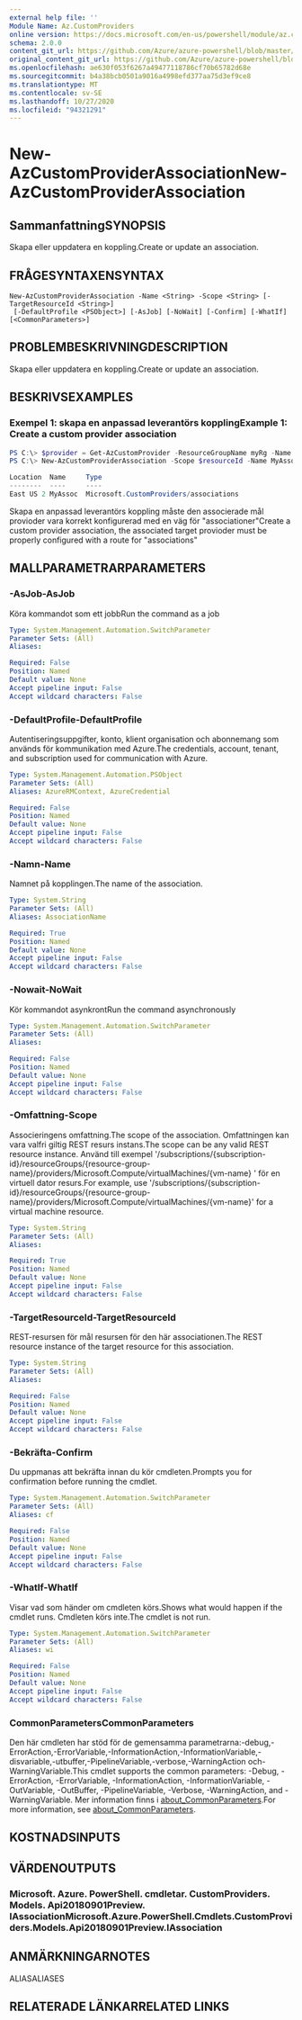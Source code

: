 ```yaml
---
external help file: ''
Module Name: Az.CustomProviders
online version: https://docs.microsoft.com/en-us/powershell/module/az.customproviders/new-azcustomproviderassociation
schema: 2.0.0
content_git_url: https://github.com/Azure/azure-powershell/blob/master/src/CustomProviders/help/New-AzCustomProviderAssociation.md
original_content_git_url: https://github.com/Azure/azure-powershell/blob/master/src/CustomProviders/help/New-AzCustomProviderAssociation.md
ms.openlocfilehash: ae630f053f6267a49477118786cf70b65782d68e
ms.sourcegitcommit: b4a38bcb0501a9016a4998efd377aa75d3ef9ce8
ms.translationtype: MT
ms.contentlocale: sv-SE
ms.lasthandoff: 10/27/2020
ms.locfileid: "94321291"
---
```

# <span data-ttu-id="5c2ee-101">New-AzCustomProviderAssociation</span><span class="sxs-lookup"><span data-stu-id="5c2ee-101">New-AzCustomProviderAssociation</span></span>

## <span data-ttu-id="5c2ee-102">Sammanfattning</span><span class="sxs-lookup"><span data-stu-id="5c2ee-102">SYNOPSIS</span></span>
<span data-ttu-id="5c2ee-103">Skapa eller uppdatera en koppling.</span><span class="sxs-lookup"><span data-stu-id="5c2ee-103">Create or update an association.</span></span>

## <span data-ttu-id="5c2ee-104">FRÅGESYNTAXEN</span><span class="sxs-lookup"><span data-stu-id="5c2ee-104">SYNTAX</span></span>

```
New-AzCustomProviderAssociation -Name <String> -Scope <String> [-TargetResourceId <String>]
 [-DefaultProfile <PSObject>] [-AsJob] [-NoWait] [-Confirm] [-WhatIf] [<CommonParameters>]
```

## <span data-ttu-id="5c2ee-105">PROBLEMBESKRIVNING</span><span class="sxs-lookup"><span data-stu-id="5c2ee-105">DESCRIPTION</span></span>
<span data-ttu-id="5c2ee-106">Skapa eller uppdatera en koppling.</span><span class="sxs-lookup"><span data-stu-id="5c2ee-106">Create or update an association.</span></span>

## <span data-ttu-id="5c2ee-107">BESKRIVS</span><span class="sxs-lookup"><span data-stu-id="5c2ee-107">EXAMPLES</span></span>

### <span data-ttu-id="5c2ee-108">Exempel 1: skapa en anpassad leverantörs koppling</span><span class="sxs-lookup"><span data-stu-id="5c2ee-108">Example 1: Create a custom provider association</span></span>
```powershell
PS C:\> $provider = Get-AzCustomProvider -ResourceGroupName myRg -Name Namespace.Type
PS C:\> New-AzCustomProviderAssociation -Scope $resourceId -Name MyAssoc -TargetResourceId $provider.Id

Location  Name     Type
--------  ----     ----
East US 2 MyAssoc  Microsoft.CustomProviders/associations
```

<span data-ttu-id="5c2ee-109">Skapa en anpassad leverantörs koppling måste den associerade mål provioder vara korrekt konfigurerad med en väg för "associationer"</span><span class="sxs-lookup"><span data-stu-id="5c2ee-109">Create a custom provider association, the associated target provioder must be properly configured with a route for "associations"</span></span>

## <span data-ttu-id="5c2ee-110">MALLPARAMETRAR</span><span class="sxs-lookup"><span data-stu-id="5c2ee-110">PARAMETERS</span></span>

### <span data-ttu-id="5c2ee-111">-AsJob</span><span class="sxs-lookup"><span data-stu-id="5c2ee-111">-AsJob</span></span>
<span data-ttu-id="5c2ee-112">Köra kommandot som ett jobb</span><span class="sxs-lookup"><span data-stu-id="5c2ee-112">Run the command as a job</span></span>

```yaml
Type: System.Management.Automation.SwitchParameter
Parameter Sets: (All)
Aliases:

Required: False
Position: Named
Default value: None
Accept pipeline input: False
Accept wildcard characters: False
```

### <span data-ttu-id="5c2ee-113">-DefaultProfile</span><span class="sxs-lookup"><span data-stu-id="5c2ee-113">-DefaultProfile</span></span>
<span data-ttu-id="5c2ee-114">Autentiseringsuppgifter, konto, klient organisation och abonnemang som används för kommunikation med Azure.</span><span class="sxs-lookup"><span data-stu-id="5c2ee-114">The credentials, account, tenant, and subscription used for communication with Azure.</span></span>

```yaml
Type: System.Management.Automation.PSObject
Parameter Sets: (All)
Aliases: AzureRMContext, AzureCredential

Required: False
Position: Named
Default value: None
Accept pipeline input: False
Accept wildcard characters: False
```

### <span data-ttu-id="5c2ee-115">-Namn</span><span class="sxs-lookup"><span data-stu-id="5c2ee-115">-Name</span></span>
<span data-ttu-id="5c2ee-116">Namnet på kopplingen.</span><span class="sxs-lookup"><span data-stu-id="5c2ee-116">The name of the association.</span></span>

```yaml
Type: System.String
Parameter Sets: (All)
Aliases: AssociationName

Required: True
Position: Named
Default value: None
Accept pipeline input: False
Accept wildcard characters: False
```

### <span data-ttu-id="5c2ee-117">-Nowait</span><span class="sxs-lookup"><span data-stu-id="5c2ee-117">-NoWait</span></span>
<span data-ttu-id="5c2ee-118">Kör kommandot asynkront</span><span class="sxs-lookup"><span data-stu-id="5c2ee-118">Run the command asynchronously</span></span>

```yaml
Type: System.Management.Automation.SwitchParameter
Parameter Sets: (All)
Aliases:

Required: False
Position: Named
Default value: None
Accept pipeline input: False
Accept wildcard characters: False
```

### <span data-ttu-id="5c2ee-119">-Omfattning</span><span class="sxs-lookup"><span data-stu-id="5c2ee-119">-Scope</span></span>
<span data-ttu-id="5c2ee-120">Associeringens omfattning.</span><span class="sxs-lookup"><span data-stu-id="5c2ee-120">The scope of the association.</span></span>
<span data-ttu-id="5c2ee-121">Omfattningen kan vara valfri giltig REST resurs instans.</span><span class="sxs-lookup"><span data-stu-id="5c2ee-121">The scope can be any valid REST resource instance.</span></span>
<span data-ttu-id="5c2ee-122">Använd till exempel '/subscriptions/{subscription-id}/resourceGroups/{resource-group-name}/providers/Microsoft.Compute/virtualMachines/{vm-name} ' för en virtuell dator resurs.</span><span class="sxs-lookup"><span data-stu-id="5c2ee-122">For example, use '/subscriptions/{subscription-id}/resourceGroups/{resource-group-name}/providers/Microsoft.Compute/virtualMachines/{vm-name}' for a virtual machine resource.</span></span>

```yaml
Type: System.String
Parameter Sets: (All)
Aliases:

Required: True
Position: Named
Default value: None
Accept pipeline input: False
Accept wildcard characters: False
```

### <span data-ttu-id="5c2ee-123">-TargetResourceId</span><span class="sxs-lookup"><span data-stu-id="5c2ee-123">-TargetResourceId</span></span>
<span data-ttu-id="5c2ee-124">REST-resursen för mål resursen för den här associationen.</span><span class="sxs-lookup"><span data-stu-id="5c2ee-124">The REST resource instance of the target resource for this association.</span></span>

```yaml
Type: System.String
Parameter Sets: (All)
Aliases:

Required: False
Position: Named
Default value: None
Accept pipeline input: False
Accept wildcard characters: False
```

### <span data-ttu-id="5c2ee-125">-Bekräfta</span><span class="sxs-lookup"><span data-stu-id="5c2ee-125">-Confirm</span></span>
<span data-ttu-id="5c2ee-126">Du uppmanas att bekräfta innan du kör cmdleten.</span><span class="sxs-lookup"><span data-stu-id="5c2ee-126">Prompts you for confirmation before running the cmdlet.</span></span>

```yaml
Type: System.Management.Automation.SwitchParameter
Parameter Sets: (All)
Aliases: cf

Required: False
Position: Named
Default value: None
Accept pipeline input: False
Accept wildcard characters: False
```

### <span data-ttu-id="5c2ee-127">-WhatIf</span><span class="sxs-lookup"><span data-stu-id="5c2ee-127">-WhatIf</span></span>
<span data-ttu-id="5c2ee-128">Visar vad som händer om cmdleten körs.</span><span class="sxs-lookup"><span data-stu-id="5c2ee-128">Shows what would happen if the cmdlet runs.</span></span>
<span data-ttu-id="5c2ee-129">Cmdleten körs inte.</span><span class="sxs-lookup"><span data-stu-id="5c2ee-129">The cmdlet is not run.</span></span>

```yaml
Type: System.Management.Automation.SwitchParameter
Parameter Sets: (All)
Aliases: wi

Required: False
Position: Named
Default value: None
Accept pipeline input: False
Accept wildcard characters: False
```

### <span data-ttu-id="5c2ee-130">CommonParameters</span><span class="sxs-lookup"><span data-stu-id="5c2ee-130">CommonParameters</span></span>
<span data-ttu-id="5c2ee-131">Den här cmdleten har stöd för de gemensamma parametrarna:-debug,-ErrorAction,-ErrorVariable,-InformationAction,-InformationVariable,-disvariable,-utbuffer,-PipelineVariable,-verbose,-WarningAction och-WarningVariable.</span><span class="sxs-lookup"><span data-stu-id="5c2ee-131">This cmdlet supports the common parameters: -Debug, -ErrorAction, -ErrorVariable, -InformationAction, -InformationVariable, -OutVariable, -OutBuffer, -PipelineVariable, -Verbose, -WarningAction, and -WarningVariable.</span></span> <span data-ttu-id="5c2ee-132">Mer information finns i [about_CommonParameters](http://go.microsoft.com/fwlink/?LinkID=113216).</span><span class="sxs-lookup"><span data-stu-id="5c2ee-132">For more information, see [about_CommonParameters](http://go.microsoft.com/fwlink/?LinkID=113216).</span></span>

## <span data-ttu-id="5c2ee-133">KOSTNADS</span><span class="sxs-lookup"><span data-stu-id="5c2ee-133">INPUTS</span></span>

## <span data-ttu-id="5c2ee-134">VÄRDEN</span><span class="sxs-lookup"><span data-stu-id="5c2ee-134">OUTPUTS</span></span>

### <span data-ttu-id="5c2ee-135">Microsoft. Azure. PowerShell. cmdletar. CustomProviders. Models. Api20180901Preview. IAssociation</span><span class="sxs-lookup"><span data-stu-id="5c2ee-135">Microsoft.Azure.PowerShell.Cmdlets.CustomProviders.Models.Api20180901Preview.IAssociation</span></span>

## <span data-ttu-id="5c2ee-136">ANMÄRKNINGAR</span><span class="sxs-lookup"><span data-stu-id="5c2ee-136">NOTES</span></span>

<span data-ttu-id="5c2ee-137">ALIAS</span><span class="sxs-lookup"><span data-stu-id="5c2ee-137">ALIASES</span></span>

## <span data-ttu-id="5c2ee-138">RELATERADE LÄNKAR</span><span class="sxs-lookup"><span data-stu-id="5c2ee-138">RELATED LINKS</span></span>

